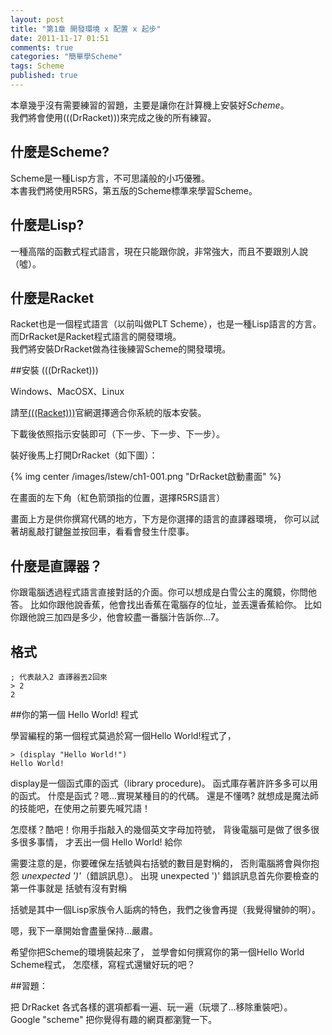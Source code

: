 ```yaml
---
layout: post
title: "第1章 開發環境 x 配置 x 起步"
date: 2011-11-17 01:51
comments: true
categories: "簡單學Scheme"
tags: Scheme
published: true
---
```


本章幾乎沒有需要練習的習題，主要是讓你在計算機上安裝好*Scheme*。    
我們將會使用(((DrRacket)))來完成之後的所有練習。

## 什麼是Scheme?

Scheme是一種Lisp方言，不可思議般的小巧優雅。    
本書我們將使用R5RS，第五版的Scheme標準來學習Scheme。

## 什麼是Lisp?

一種高階的函數式程式語言，現在只能跟你說，非常強大，而且不要跟別人說（噓）。

<!--more-->

## 什麼是Racket

Racket也是一個程式語言（以前叫做PLT Scheme），也是一種Lisp語言的方言。    
而DrRacket是Racket程式語言的開發環境。    
我們將安裝DrRacket做為往後練習Scheme的開發環境。

##安裝 (((DrRacket)))

Windows、MacOSX、Linux

請至[(((Racket)))][1]官網選擇適合你系統的版本安裝。

[1]: http://racket-lang.org/download/

下載後依照指示安裝即可（下一步、下一步、下一步）。

裝好後馬上打開DrRacket（如下圖）：

{% img center /images/lstew/ch1-001.png "DrRacket啟動畫面" %}

在畫面的左下角（紅色箭頭指的位置，選擇R5RS語言）

畫面上方是供你撰寫代碼的地方，下方是你選擇的語言的直譯器環境，
你可以試著胡亂敲打鍵盤並按回車，看看會發生什麼事。

## 什麼是直譯器？

你跟電腦透過程式語言直接對話的介面。你可以想成是白雪公主的魔鏡，你問他答。
比如你跟他說香蕉，他會找出香蕉在電腦存的位址，並丟還香蕉給你。
比如你跟他說三加四是多少，他會絞盡一番腦汁告訴你...7。

## 格式

```
; 代表敲入2 直譯器丟2回來
> 2
2
```

##你的第一個 Hello World! 程式

學習編程的第一個程式莫過於寫一個Hello World!程式了，

```
> (display "Hello World!")
Hello World!
```

display是一個函式庫的函式（library procedure)。
函式庫存著許許多多可以用的函式。
什麼是函式？嗯...實現某種目的的代碼。
還是不懂嗎? 
就想成是魔法師的技能吧，在使用之前要先喊咒語！


怎麼樣？酷吧！你用手指敲入的幾個英文字母加符號，
背後電腦可是做了很多很多很多事情，
才丟出一個 Hello World! 給你

需要注意的是，你要確保左括號與右括號的數目是對稱的，
否則電腦將會與你抱怨 *unexpected ')'*（錯誤訊息）。
出現 unexpected ')' 錯誤訊息首先你要檢查的第一件事就是 括號有沒有對稱

括號是其中一個Lisp家族令人詬病的特色，我們之後會再提（我覺得蠻帥的啊）。

嗯，我下一章開始會盡量保持...嚴肅。

希望你把Scheme的環境裝起來了，
並學會如何撰寫你的第一個Hello World Scheme程式，
怎麼樣，寫程式還蠻好玩的吧？


##習題：

把 DrRacket 各式各樣的選項都看一遍、玩一遍（玩壞了...移除重裝吧）。    
Google "scheme" 把你覺得有趣的網頁都瀏覽一下。


